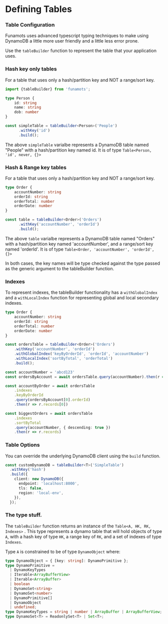 # Defining Tables

### Table Configuration

Funamots uses advanced typescript typing techniques to make using DynamoDB a little more user friendly and a little less error prone.

Use the `tableBuilder` function to represent the table that your application uses.

### Hash key only tables

For a table that uses only a hash/partition key and NOT a range/sort key.

```typescript
import {tableBuilder} from 'funamots';

type Person {
    id: string
    name: string
    dob: number
}

const simpleTable = tableBuilder<Person>('People')
      .withKey('id')
      .build();

```

The above `simpleTable` varialbe represents a DynamoDB table named "People" with a hash/partition key named id. It is of type `Table<Person, 'id', never, {}>`

### Hash & Range key tables

For a table that uses only a hash/partition key and NOT a range/sort key.

```typescript
type Order {
    accountNumber: string
    orderId: string
    orderTotal: number
    orderDate: number
}

const table = tableBuilder<Order>('Orders')
      .withKey('accountNumber', 'orderId')
      .build();

```

The above `table` varialbe represents a DynamoDB table named "Orders" with a hash/partition key named 'accountNumber', and a range/sort key named 'orderId'. It is of type `Table<Order, 'accountNumber', 'orderId', {}>`

In both cases, the key names will be type checked against the type passed as the generic argument to the tableBuilder function.

### Indexes

To represent indexes, the tableBuilder functionality has a `withGlobalIndex` and a `withLocalIndex` function for representing global and local secondary indexes.

```typescript
type Order {
    accountNumber: string
    orderId: string
    orderTotal: number
    orderDate: number
}

const ordersTable = tableBuilder<Order>('Orders')
    .withKey('accountNumber', 'orderId')
    .withGlobalIndex('keyByOrderId', 'orderId', 'accountNumber')
    .withLocalIndex('sortByTotal', 'orderTotal')
    .build();

const accountNumber = 'abcd123'
const ordersByAccount = await ordersTable.query(accountNumber).then(r => r.records);

const accountByOrder = await ordersTable
    .indexes
    .keyByOrderId
    .query(ordersByAccount[0].orderId)
    .then(r => r.records[0])

const biggestOrders = await ordersTable
    .indexes
    .sortByTotal
    .query(accountNumber, { descending: true })
    .then(r => r.records)
```

### Table Options

You can override the underlying DynamoDB client using the `build` function.

```typescript
const customDynamoDB = tableBuilder<T>('SimpleTable')
  .withKey('hash')
  .build({
    client: new DynamoDB({
      endpoint: 'localhost:8000',
      tls: false,
      region: 'local-env',
    }),
  });
```

### The type stuff.

The `tableBuilder` function returns an instance of the `Table<A, HK, RK, Indexes>` . This type represents a dynamo table that will hold objects of type `A`, with a hash key of type `HK`, a range key of `RK`, and a set of indexes of type `Indexes`.

Type `A` is constrained to be of type `DynamoObject` where:

```typescript
type DynamoObject = { [key: string]: DynamoPrimitive };
type DynamoPrimitive =
  | DynamoKeyTypes
  | Iterable<ArrayBufferView>
  | Iterable<ArrayBuffer>
  | boolean
  | DynamoSet<string>
  | DynamoSet<number>
  | DynamoPrimitive[]
  | DynamoObject
  | undefined;
type DynamoKeyTypes = string | number | ArrayBuffer | ArrayBufferView;
type DynamoSet<T> = ReadonlySet<T> | Set<T>;
```

